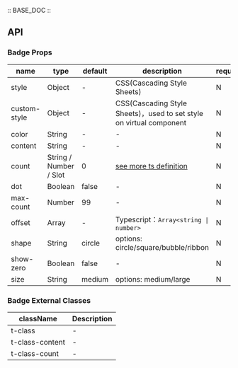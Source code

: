 :: BASE_DOC ::

## API


### Badge Props

name | type | default | description | required
-- | -- | -- | -- | --
style | Object | - | CSS(Cascading Style Sheets) | N
custom-style | Object | - | CSS(Cascading Style Sheets)，used to set style on virtual component | N
color | String | - | \- | N
content | String | - | \- | N
count | String / Number / Slot | 0 | [see more ts definition](https://github.com/Tencent/tdesign-miniprogram/blob/develop/packages/components/common/common.ts) | N
dot | Boolean | false | \- | N
max-count | Number | 99 | \- | N
offset | Array | - | Typescript：`Array<string \| number>` | N
shape | String | circle | options: circle/square/bubble/ribbon | N
show-zero | Boolean | false | \- | N
size | String | medium | options: medium/large | N

### Badge External Classes

className | Description
-- | --
t-class | \-
t-class-content | \-
t-class-count | \-
